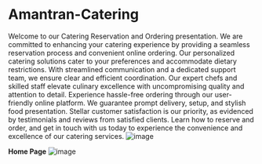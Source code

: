 # Amantran-Catering
Welcome to our Catering Reservation and Ordering presentation. We are committed to enhancing your catering experience by providing a seamless reservation process and convenient online ordering. Our personalized catering solutions cater to your preferences and accommodate dietary restrictions. With streamlined communication and a dedicated support team, we ensure clear and efficient coordination. Our expert chefs and skilled staff elevate culinary excellence with uncompromising quality and attention to detail. Experience hassle-free ordering through our user-friendly online platform. We guarantee prompt delivery, setup, and stylish food presentation. Stellar customer satisfaction is our priority, as evidenced by testimonials and reviews from satisfied clients. Learn how to reserve and order, and get in touch with us today to experience the convenience and excellence of our catering services.
![image](https://github.com/AtharvaKhopade/Amantran-Catering/assets/90155235/57425b06-f0e6-414d-8678-d603f917401f)

**Home Page**
![image](https://github.com/AtharvaKhopade/Amantran-Catering/assets/90155235/ffe5a4f0-3127-4cd2-828b-6bb9e97ba032)
